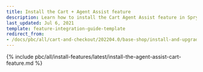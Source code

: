 ```yaml
---
title: Install the Cart + Agent Assist feature
description: Learn how to install the Cart Agent Assist feature in Spryker Cloud Commerce OS to enhance cart functionality and provide shopping assistance to customers
last_updated: Jul 6, 2021
template: feature-integration-guide-template
redirect_from:
- /docs/pbc/all/cart-and-checkout/202204.0/base-shop/install-and-upgrade/install-features/install-the-cart-agent-assist-feature.html
---
```


{% include pbc/all/install-features/latest/install-the-agent-assist-cart-feature.md %} <!-- To edit, see /_includes/pbc/all/install-features/202311.0/install-the-agent-assist-cart-feature.md -->
